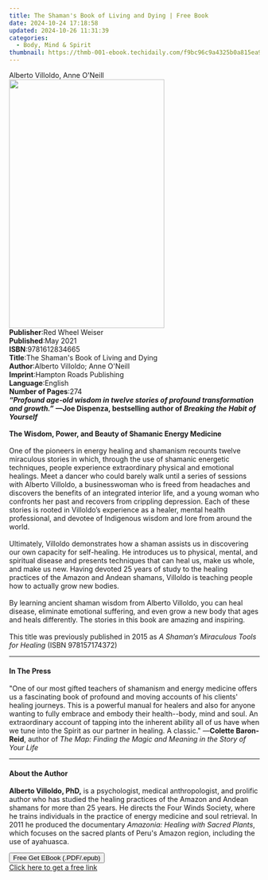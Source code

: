 ```yaml
---
title: The Shaman's Book of Living and Dying | Free Book
date: 2024-10-24 17:18:58
updated: 2024-10-26 11:31:39
categories:
  - Body, Mind & Spirit
thumbnail: https://thmb-001-ebook.techidaily.com/f9bc96c9a4325b0a815ea983736060769501855b4653e40d379a483e0b1a7650.jpg
---
```

<main id="book-container">
  <div class="flex flex-col">
    <div class="book-brief flex-1 py-6 px-4 sm:p-6 md:py-10 md:px-8">
      <!-- brief-->
      <div class="book-brief-main">Alberto Villoldo, Anne O'Neill</div>
    </div>
    <div
      class="book-meta-info flex-1 grid gap-4 col-start-1 col-end-3 row-start-1 sm:mb-6 sm:grid-cols-4 lg:gap-6 lg:col-start-2 lg:row-end-6 lg:row-span-6 lg:mb-0"
    >
      <div
        class="book-meta-info-left place-content-center mt-4 p-4 text-sm leading-6 col-start-2 col-span-2 dark:text-slate-400"
      >
        <img
          class="w-full h-500 object-cover rounded-lg sm:h-255 sm:col-span-2 lg:col-span-full"
          src="https://img-001-ebook.techidaily.com/d6e992fbfba569355e6104fc1e0a14945e5e2b100b6eb7680c479c8aa515a18a.jpg"
          alt=""
          width="312"
          height="500"
        />
      </div>
      <div
        class="book-meta-info-right mt-2 col-start-1 row-start-2 col-span-3 self-center"
      >
        <!-- meta data  -->
        <div class="flex flex-col px-4 md:px-8">
          <div class="flex-1">
            <strong>Publisher</strong>:<span class="px-2"
              >Red Wheel Weiser</span
            >
          </div>
          <div class="flex-1">
            <strong>Published</strong>:<span class="px-2">May 2021</span>
          </div>
          <div class="flex-1">
            <strong>ISBN</strong>:<span class="px-2">9781612834665</span>
          </div>
          <div class="flex-1">
            <strong>Title</strong>:<span class="px-2"
              >The Shaman&#39;s Book of Living and Dying</span
            >
          </div>
          <div class="flex-1">
            <strong>Author</strong>:<span class="px-2"
              >Alberto Villoldo; Anne O&#39;Neill</span
            >
          </div>
          <div class="flex-1">
            <strong>Imprint</strong>:<span class="px-2"
              >Hampton Roads Publishing</span
            >
          </div>
          <div class="flex-1">
            <strong>Language</strong>:<span class="px-2">English</span>
          </div>
          <div class="flex-1">
            <strong>Number of Pages</strong>:<span class="px-2">274</span>
          </div>
        </div>
      </div>
    </div>
    <div class="book-description flex-1 py-6 px-4 sm:p-6 md:py-10 md:px-8">
      <div class="book-description-main">
        <div accordion-content="" id="description">
          <b
            ><i
              >“Profound age-old wisdom in twelve stories of profound
              transformation and growth.”</i
            ></b
          >&nbsp;<b
            >—Joe Dispenza, bestselling author of&nbsp;<i
              >Breaking the Habit of Yourself</i
            ></b
          ><br /><br /><b
            >The Wisdom, Power, and Beauty of Shamanic Energy Medicine</b
          ><br /><br />One of the pioneers in energy healing and shamanism
          recounts twelve miraculous stories in which, through the use of
          shamanic energetic techniques, people experience extraordinary
          physical and emotional healings. Meet a dancer who could barely walk
          until a series of sessions with Alberto Villoldo, a businesswoman who
          is freed from headaches and discovers the benefits of an integrated
          interior life, and a young woman who confronts her past and recovers
          from crippling depression. Each of these stories is rooted in
          Villoldo’s experience as a healer, mental health professional, and
          devotee of Indigenous wisdom and lore from around the world.<br /><br />Ultimately,
          Villoldo demonstrates how a shaman assists us in discovering our own
          capacity for self-healing. He introduces us to physical, mental, and
          spiritual disease and presents techniques that can heal us, make us
          whole, and make us new. Having devoted 25 years of study to the
          healing practices of the Amazon and Andean shamans, Villoldo is
          teaching people how to actually grow new bodies.<br /><br />By
          learning ancient shaman wisdom from Alberto Villoldo, you can heal
          disease, eliminate emotional suffering, and even grow a new body that
          ages and heals differently. The stories in this book are amazing and
          inspiring.&nbsp;<br /><br />This title was previously published in
          2015 as<i>&nbsp;A Shaman’s Miraculous Tools for Healing</i>&nbsp;(ISBN
          978157174372)
        </div>
        <div class="accordion-fader"></div>
      </div>
    </div>
    <div class="book-excerpts flex-1 py-6 px-4 sm:p-6 md:py-10 md:px-8">
      <!-- excerpts-->
      <div class="book-excerpts-main">
        <hr />
        <h4 class="placeholder placeholder-heading">
          <span>In The Press</span>
        </h4>
        <p>
          "One of our most gifted teachers of shamanism and energy medicine
          offers us a fascinating book of profound and moving accounts of his
          clients' healing journeys. This is a powerful manual for healers and
          also for anyone wanting to fully embrace and embody their
          health--body, mind and soul. An extraordinary account of tapping into
          the inherent ability all of us have when we tune into the Spirit as
          our partner in healing. A classic." —<b>Colette Baron-Reid</b>, author
          of&nbsp;<i
            >The Map: Finding the Magic and Meaning in the Story of Your Life</i
          ><br />
        </p>
      </div>
    </div>
    <div class="book-about-author flex-1 py-6 px-4 sm:p-6 md:py-10 md:px-8">
      <!-- about author-->
      <div class="book-main-author-main">
        <hr />
        <h4 class="placeholder placeholder-heading">
          <span>About the Author</span>
        </h4>
        <p>
          <b>Alberto Villoldo, PhD,</b> is a psychologist, medical
          anthropologist, and prolific author who has studied the healing
          practices of the Amazon and Andean shamans for more than 25 years. He
          directs the Four Winds Society, where he trains individuals in the
          practice of energy medicine and soul retrieval. In 2011 he produced
          the documentary <i>Amazonia: Healing with Sacred Plants</i>, which
          focuses on the sacred plants of Peru's Amazon region, including the
          use of ayahuasca.
        </p>
      </div>
    </div>
    <div class="book-free-get flex-1 py-6 px-4 sm:p-6 md:py-10 md:px-8">
      <button
        id="btn-free-get"
        class="bg-blue-500 hover:bg-blue-700 text-white font-bold py-2 px-4 rounded"
      >
        Free Get EBook (.PDF/.epub)
      </button>
      <div id="countdown-display" class="px-2 text-lg mt-2"></div>
      <a
        id="free-link"
        class="hidden bg-blue-500 hover:bg-blue-700 text-white font-bold py-2 px-4 rounded"
        href="https://www.ebooks.com/en-us/book/210117956/the-shaman-s-book-of-living-and-dying/alberto-villoldo/"
        target="_blank"
        >Click here to get a free link</a
      >
    </div>
    <script>
      let countdownTime = 0;
      let countdownInterval = null;
      document
        .getElementById('btn-free-get')
        .addEventListener('click', startCountdown);
      function startCountdown() {
        countdownTime = new Date().getTime() + 60000 * 3;
        countdownInterval = setInterval(updateCountdown, 1000);
        document.getElementById('btn-free-get').disabled = true;
        document
          .getElementById('btn-free-get')
          .classList.add('bg-gray-500', 'cursor-not-allowed');
      }
      function updateCountdown() {
        let currentTime = new Date().getTime();
        let timeLeft = countdownTime - currentTime;
        let secondsLeft = Math.floor(timeLeft / 1000);
        document.getElementById('countdown-display').innerHTML =
          `Remaining time: ${secondsLeft} seconds.`;
        if (secondsLeft <= 0) {
          clearInterval(countdownInterval);
          document.getElementById('btn-free-get').classList.add('hidden');
          document.getElementById('free-link').classList.remove('hidden');
          document.getElementById('countdown-display').innerHTML = '';
        }
      }
    </script>
  </div>
</main>
